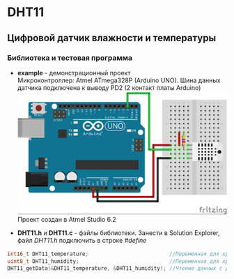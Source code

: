 # DHT11
## Цифровой датчик влажности и температуры
### Библиотека и тестовая программа

  + __example__ - демонстрационный проект  
  Микроконтроллер: Atmel ATmega328P (Arduino UNO). Шина данных датчика подключена к выводу PD2 (2 контакт платы Arduino)  
  ![Схема подключения для тестовой программы](http://raw.githubusercontent.com/Dubos1210/DHT11/master/img/sch.jpg)  
  Проект создан в Atmel Studio 6.2
  
  + __DHT11.h__ и __DHT11.c__ - файлы библиотеки. Занести в Solution Explorer, файл _DHT11.h_ подключить в строке _#define_
  ```c	
  int16_t DHT11_temperature;                          //Переменная для хранения темературы
  uint8_t DHT11_humidity;                             //Переменная для хранения влажности
  DHT11_getData(&DHT11_temperature, &DHT11_humidity); //Чтение данных с датчика и запись в переменные
  ```
